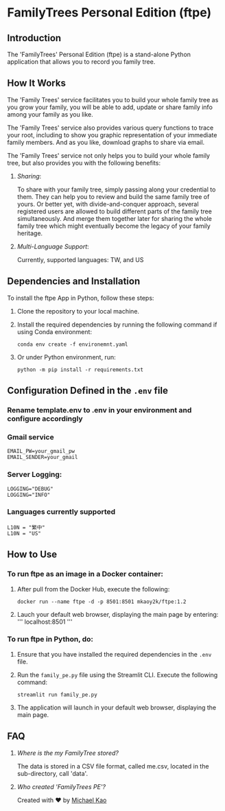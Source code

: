 # FamilyTrees Personal Edition (ftpe)

## Introduction

The 'FamilyTrees' Personal Edition (ftpe) is a stand-alone Python application that allows you to record you family tree.

## How It Works

The 'Family Trees' service facilitates you to build your whole family tree as you grow your family, you will be able to add, update or share family info among your family as you like.

The 'Family Trees' service also provides various query functions to trace your root, including to show you graphic representation of your immediate family members. And as you like, download graphs to share via email.

The 'Family Trees' service not only helps you to build your whole family tree, but also provides you with the following benefits:

1. _Sharing_: 
   
   To share with your family tree, simply passing along your credential to them. They can help you to review and build the same family tree of yours. Or better yet, with divide-and-conquer approach, several registered users are allowed to build different parts of the family tree simultaneously. And merge them together later for sharing the whole family tree which might eventually become the legacy of your family heritage.
   
2. _Multi-Language Support_: 
   
   Currently, supported languages: TW, and US

## Dependencies and Installation

To install the ftpe App in Python, follow these steps:

1. Clone the repository to your local machine.

2. Install the required dependencies by running the following command if using Conda environment:

   ```
   conda env create -f environemnt.yaml
   ```
   
3. Or under Python environment, run:
   
   ```
   python -m pip install -r requirements.txt
   ```

## Configuration Defined in the `.env` file

### Rename template.env to .env in your environment and configure accordingly

### Gmail service
   ```
EMAIL_PW=your_gmail_pw
EMAIL_SENDER=your_gmail
   ```

### Server Logging: 
   ```
LOGGING="DEBUG"
LOGGING="INFO"
   ```

### Languages currently supported
   ```
L10N = "繁中"
L10N = "US"
   ```

## How to Use

### To run ftpe as an image in a Docker container:

1. After pull from the Docker Hub, execute the following:
   ```
   docker run --name ftpe -d -p 8501:8501 mkaoy2k/ftpe:1.2
   ```
2. Lauch your default web browser, displaying the main page by entering:
   '''
   localhost:8501
   '''

### To run ftpe in Python, do:

1. Ensure that you have installed the required dependencies in the `.env` file.

2. Run the `family_pe.py` file using the Streamlit CLI. Execute the following command:

   ```
   streamlit run family_pe.py
   ```

3. The application will launch in your default web browser, displaying the main page.

## FAQ

1. _Where is the my FamilyTree stored?_

   The data is stored in a CSV file format, called me.csv, located in the sub-directory, call 'data'.
   
2. _Who created 'FamilyTrees PE'?_
    
   Created with ❤️ by 
   [Michael Kao](https://github.com/mkaoy2k)
